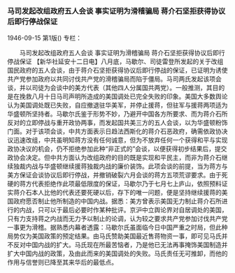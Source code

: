 ### 马司发起改组政府五人会谈  事实证明为滑稽骗局  蒋介石坚拒获得协议后即行停战保证

1946-09-15
第1版()
专栏：

　　马司发起改组政府五人会谈
    事实证明为滑稽骗局
    蒋介石坚拒获得协议后即行停战保证
    【新华社延安十二日电】八月底，马歇尔、司徒雷登所发起的关于改组国民政府的五人会谈，由于蒋介石坚拒获得协议后即行停战的保证，已证明为诱使共产党参加政府以共同讨伐共产党的滑稽骗局而陷于僵局。马司两氏发起该项会谈，并以司徒为会谈中的美方代表（其他四人分属国共两党）。一般推测，其目的是在挽救八月十日马司声明所造成的美国调处已完全失败的印象。美国大多数舆论认为美国调处既已失败，自应撤退驻华美军，并停止援蒋，但驻军与援蒋两项适为华盛顿所坚持者。马歇尔氏鉴于形势不妙，乃避开中国各方所要求、而为蒋介石所反对的立即停战与重开政协两事，而发起国共美三方的五人会谈，以为华盛顿粉饰门面。对于该项会谈，中共方面表示日趋法西斯化的蒋介石恶政府，确需依政协决议迅速改组，中共虽明知蒋方没有任何诚意，但为不放弃任何一个获得和平与实现政协决议的机会，仍不拒绝参加此种“非正式的”会谈，以便获得初步结果后，提交政协会决定。但中共方面认为改组政府的目的既是实现和平民主，而非为蒋介石继续独裁内战与华盛顿继续援蒋独裁内战的廉价装饰。此项会谈的前提，当为蒋方与美方保证会谈协议后即行停战，并撤销破裂六月会谈的蒋方五项荒谬要求。由于死硬的蒋方代表拒绝作此项最低限度的保证，马歇尔乃于七月七上庐山，依照预料证实蒋介石本人比他的代表还要死硬以后，存下的唯一问题，便是坚持继续援蒋的美国政府愿否制止他所制造的中国内战。据悉：美方曾表示美国无力制止蒋介石所进行的内战，只可以于最后必要时作某种批评。京沪中立舆论界对自居调处的美国，只有力支持蒋之内战而无力予以制止的论调，认为较之要求共产党参加讨伐共产党一事更为滑稽。据熟悉内幕者透露：马歇尔氏虽面临今日中国严重之时局，但此种局势仅为美国政策的预定结果。由马氏赞助美国最近售蒋物资一事，即可见马氏并不反对中国内战的扩大。马氏现在所最苦恼者，乃是他已无法再事掩饰美国制造并扩大中国内战的政策，及由此而来的美国调处的失败。马氏责任无可推卸，而他的作用与信誉则已降至其来华后的最低点。

